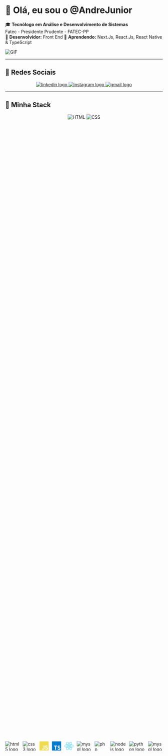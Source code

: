 # 👋 Olá, eu sou o @AndreJunior

🎓 **Tecnólogo em Análise e Desenvolvimento de Sistemas**  
Fatec - Presidente Prudente - FATEC-PP  
👀 **Desenvolvidor:**  Front End 
🌱 **Aprendendo:** Next.Js, React.Js, React Native & TypeScript

![GIF](https://github.com/Anmol-Baranwal/Cool-GIFs-For-GitHub/assets/74038190/80728820-e06b-4f96-9c9e-9df46f0cc0a5)

---

## 🔗 Redes Sociais

<div align="center">
  <a href="https://www.linkedin.com/in/andré-junior-b928b2161/" target="_blank">
    <img src="https://img.shields.io/static/v1?message=LinkedIn&logo=linkedin&label=&color=0077B5&logoColor=white&labelColor=&style=for-the-badge" height="40" alt="linkedin logo" />
  </a>
  <a href="https://www.instagram.com/ajrgadgestore/" target="_blank">
    <img src="https://img.shields.io/static/v1?message=Instagram&logo=instagram&label=&color=E4405F&logoColor=white&labelColor=&style=for-the-badge" height="40" alt="instagram logo" />
  </a>
  <a href="mailto:anndreh01@gmail.com" target="_blank">
    <img src="https://img.shields.io/static/v1?message=Gmail&logo=gmail&label=&color=D14836&logoColor=white&labelColor=&style=for-the-badge" height="40" alt="gmail logo" />
  </a>
</div>

---

## 🎯 Minha Stack
<div align="center">
<img src="https://github.com/Anmol-Baranwal/Cool-GIFs-For-GitHub/assets/74038190/29fd6286-4e7b-4d6c-818f-c4765d5e39a9" alt="HTML" width="100">
<img src="https://github.com/Anmol-Baranwal/Cool-GIFs-For-GitHub/assets/74038190/67f477ed-6624-42da-99f0-1a7b1a16eecb" alt="CSS" width="100">
</div>
<div style="display: flex; justify-content: center; align-items: center; min-height: 100vh;">
  <div style="display: flex; gap: 10px; align-items: center;">
    <img src="https://cdn.jsdelivr.net/gh/devicons/devicon/icons/html5/html5-original.svg" height="30" alt="html5 logo" />
    <img src="https://cdn.jsdelivr.net/gh/devicons/devicon/icons/css3/css3-original.svg" height="30" alt="css3 logo" />
    <img src="https://raw.githubusercontent.com/devicons/devicon/master/icons/javascript/javascript-plain.svg" height="30" alt="js logo" />
    <img src="https://raw.githubusercontent.com/devicons/devicon/master/icons/typescript/typescript-plain.svg" height="30" alt="ts logo" />
    <img src="https://raw.githubusercontent.com/devicons/devicon/master/icons/react/react-original.svg" height="30" alt="react logo" />
    <img src="https://img.shields.io/badge/MySQL-005C84?style=for-the-badge&logo=mysql&logoColor=white" height="30" alt="mysql logo" />
    <img src="https://img.shields.io/badge/PHP-777BB4?style=for-the-badge&logo=php&logoColor=white" height="30" alt="php logo" />
    <img src="https://img.shields.io/badge/Node.js-43853D?style=for-the-badge&logo=node.js&logoColor=white" height="30" alt="nodejs logo" />
    <img src="https://cdn.jsdelivr.net/gh/devicons/devicon/icons/python/python-original.svg" height="30" alt="python logo" />
    <img src="https://cdn.jsdelivr.net/gh/devicons/devicon/icons/mysql/mysql-original.svg" height="30" alt="mysql logo" />
  </div>
</div>


---

## 📈 Métricas do GitHub

<div align="center">
  <img width="440px" src="https://github-readme-stats.vercel.app/api?username=anndrehjr&show_icons=true&theme=radical" alt="GitHub Stats">
  <img width="385px" src="https://github-readme-stats.anuraghazra1.vercel.app/api/top-langs/?username=anndrehjr&layout=compact&theme=radical" alt="Top Languages">
  <img width="440px" src="https://github-readme-activity-graph.vercel.app/graph?username=anndrehjr&theme=dracula" alt="Activity Graph">
  <img width="385px" src="https://github-readme-streak-stats.herokuapp.com/?user=anndrehjr&theme=radical" alt="Streak Stats">
</div>


---

